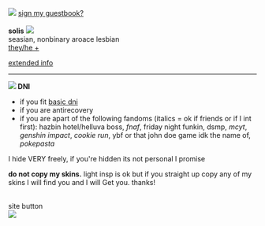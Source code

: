 <img src="https://barbara.crd.co/assets/images/gallery03/a212d5e6.gif"> <a href="http://users.smartgb.com/g/g.php?a=s&i=g19-00562-49">sign my guestbook?</a>
<br><br>
<b>solis</b> <img src="https://barbara.crd.co/assets/images/gallery28/a639e43a.gif?v=115e6ed7"><br>
seasian, nonbinary aroace lesbian
<br><a href="https://en.pronouns.page/@solistice">they/he +</a>

<a href="https://rentry.co/solistice">extended info</a>

<hr>

<b><img src="https://barbara.crd.co/assets/images/gallery15/e504d2bd.gif"> DNI</b>
<ul>
  <li>if you fit <a href="listography.com/dni">basic dni</a></li>
  <li>if you are antirecovery</li>
  <li>if you are apart of the following fandoms (italics = ok if friends or if I int first): hazbin hotel/helluva boss, <i>fnaf</i>, friday night funkin, dsmp, <i>mcyt</i>, <i>genshin impact</i>, <i>cookie run</i>, ybf or that john doe game idk the name of, <i>pokepasta</i>
</ul>

I hide VERY freely, if you're hidden its not personal I promise

<b>do not copy my skins.</b> light insp is ok but if you straight up copy any of my skins I will find you and I will Get you. thanks!

<br>
site button<br>
<a href="https://pokemaster28.neocities.org"><img src="https://media.discordapp.net/attachments/1035684052805627977/1037022263083552768/button.gif"></a>

